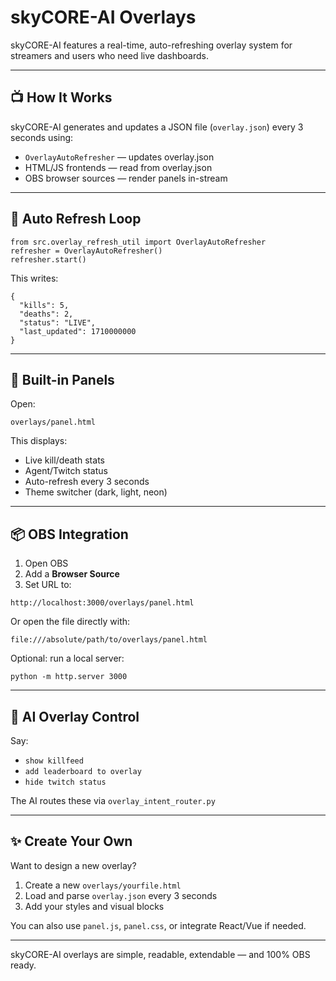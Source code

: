 # **skyCORE-AI Overlays**

skyCORE-AI features a real-time, auto-refreshing overlay system for streamers and users who need live dashboards.

---

## **📺 How It Works**

skyCORE-AI generates and updates a JSON file (`overlay.json`) every 3 seconds using:

- `OverlayAutoRefresher` — updates overlay.json
- HTML/JS frontends — read from overlay.json
- OBS browser sources — render panels in-stream

---

## **🔄 Auto Refresh Loop**

```
from src.overlay_refresh_util import OverlayAutoRefresher
refresher = OverlayAutoRefresher()
refresher.start()
```

This writes:
```
{
  "kills": 5,
  "deaths": 2,
  "status": "LIVE",
  "last_updated": 1710000000
}
```

---

## **🎨 Built-in Panels**

Open:
```
overlays/panel.html
```

This displays:
- Live kill/death stats
- Agent/Twitch status
- Auto-refresh every 3 seconds
- Theme switcher (dark, light, neon)

---

## **📦 OBS Integration**

1. Open OBS
2. Add a **Browser Source**
3. Set URL to:

```
http://localhost:3000/overlays/panel.html
```

Or open the file directly with:
```
file:///absolute/path/to/overlays/panel.html
```

Optional: run a local server:
```
python -m http.server 3000
```

---

## **💬 AI Overlay Control**

Say:
- `show killfeed`
- `add leaderboard to overlay`
- `hide twitch status`

The AI routes these via `overlay_intent_router.py`

---

## **✨ Create Your Own**

Want to design a new overlay?

1. Create a new `overlays/yourfile.html`
2. Load and parse `overlay.json` every 3 seconds
3. Add your styles and visual blocks

You can also use `panel.js`, `panel.css`, or integrate React/Vue if needed.

---

skyCORE-AI overlays are simple, readable, extendable — and 100% OBS ready.